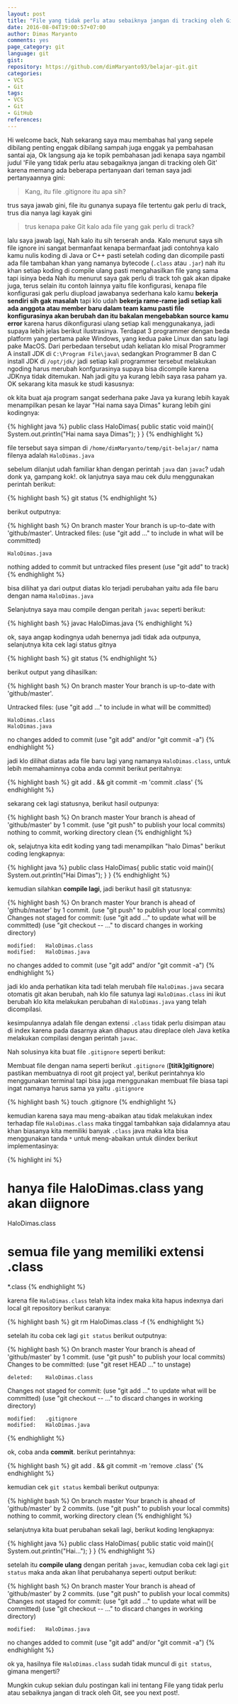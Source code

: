 ```yaml
---
layout: post
title: "File yang tidak perlu atau sebaiknya jangan di tracking oleh Git"
date: 2016-08-04T19:00:57+07:00
author: Dimas Maryanto
comments: yes
page_category: git
language: git
gist:
repository: https://github.com/dimMaryanto93/belajar-git.git
categories:
- VCS
- Git
tags:
- VCS
- Git
- GitHub
references:
---
```


Hi welcome back, Nah sekarang saya mau membahas hal yang sepele dibilang penting enggak dibilang sampah juga enggak ya pembahasan santai aja, Ok langsung aja ke topik pembahasan jadi kenapa saya ngambil judul 'File yang tidak perlu atau sebagaiknya jangan di tracking oleh Git' karena memang ada beberapa pertanyaan dari teman saya jadi pertanyaannya gini:

> Kang, itu file .gitignore itu apa sih?

trus saya jawab gini, file itu gunanya supaya file tertentu gak perlu di track, trus dia nanya lagi kayak gini

> trus kenapa pake Git kalo ada file yang gak perlu di track?

lalu saya jawab lagi, Nah kalo itu sih terserah anda. Kalo menurut saya sih file ignore ini sangat bermanfaat kenapa bermanfaat jadi contohnya kalo kamu nulis koding di Java or C++ pasti setelah coding dan dicompile pasti ada file tambahan khan yang namanya bytecode (```.class``` atau ```.jar```) nah itu khan setiap koding di compile ulang  pasti mengahasilkan file yang sama tapi isinya beda Nah itu menurut saya gak perlu di track toh gak akan dipake juga, terus selain itu contoh lainnya yaitu file konfigurasi, kenapa file konfigurasi gak perlu diupload jawabanya sederhana kalo kamu **bekerja sendiri sih gak masalah** tapi klo udah **bekerja rame-rame jadi setiap kali ada anggota atau member baru dalam team kamu pasti file konfigurasinya akan berubah dan itu bakalan mengebabkan source kamu error** karena harus dikonfigurasi ulang setiap kali menggunakanya, jadi supaya lebih jelas berikut ilustrasinya. Terdapat 3 programmer dengan beda platform yang pertama pake Windows, yang kedua pake Linux dan satu lagi pake MacOS.
Dari perbedaan tersebut udah keliatan klo misal Programmer A install JDK di ```C:\Program File\java\``` sedangkan Programmer B dan C install JDK di ```/opt/jdk/``` jadi setiap kali programmer tersebut melakukan ngoding harus merubah konfgurasinya supaya bisa dicompile karena JDKnya tidak ditemukan. Nah jadi gitu ya kurang lebih saya rasa paham ya. OK sekarang kita masuk ke studi kasusnya:

<!--more-->

ok kita buat aja program sangat sederhana pake Java ya kurang lebih kayak menampilkan pesan ke layar "Hai nama saya Dimas" kurang lebih gini kodingnya:

{% highlight java %}
public class HaloDimas{
  public static void main(){
    System.out.println("Hai nama saya Dimas");
  }
}
{% endhighlight %}

file tersebut saya simpan di ```/home/dimMaryanto/temp/git-belajar/``` nama filenya adalah ```HaloDimas.java```

sebelum dilanjut udah familiar khan dengan perintah ```java``` dan ```javac```? udah donk ya, gampang kok!. ok lanjutnya saya mau cek dulu menggunakan perintah berikut:

{% highlight bash %}
git status
{% endhighlight %}

berikut outputnya:

{% highlight bash %}
On branch master
Your branch is up-to-date with 'github/master'.
Untracked files:
  (use "git add <file>..." to include in what will be committed)

	HaloDimas.java

nothing added to commit but untracked files present (use "git add" to track)
{% endhighlight %}

bisa dilihat ya dari output diatas klo terjadi perubahan yaitu ada file baru dengan nama ```HaloDimas.java```

Selanjutnya saya mau compile dengan peritah ```javac``` seperti berikut:

{% highlight bash %}
javac HaloDimas.java
{% endhighlight %}

ok, saya angap kodingnya udah benernya jadi tidak ada outpunya, selanjutnya kita cek lagi status gitnya

{% highlight bash %}
git status
{% endhighlight %}

berikut output yang dihasilkan:

{% highlight bash %}
On branch master
Your branch is up-to-date with 'github/master'.

Untracked files:
  (use "git add <file>..." to include in what will be committed)

	HaloDimas.class
	HaloDimas.java

no changes added to commit (use "git add" and/or "git commit -a")
{% endhighlight %}

jadi klo dilihat diatas ada file baru lagi yang namanya ```HaloDimas.class```, untuk lebih memahaminnya coba anda commit berikut peritahnya:

{% highlight bash %}
git add . && git commit -m 'commit .class'
{% endhighlight %}

sekarang cek lagi statusnya, berikut hasil outpunya:

{% highlight bash %}
On branch master
Your branch is ahead of 'github/master' by 1 commit.
  (use "git push" to publish your local commits)
nothing to commit, working directory clean
{% endhighlight %}

ok, selajutnya kita edit koding yang tadi menampilkan "halo Dimas" berikut coding lengkapnya:

{% highlight java %}
public class HaloDimas{
  public static void main(){
    System.out.println("Hai Dimas");
  }
}
{% endhighlight %}

kemudian silahkan **compile lagi**, jadi berikut hasil git statusnya:

{% highlight bash %}
On branch master
Your branch is ahead of 'github/master' by 1 commit.
  (use "git push" to publish your local commits)
Changes not staged for commit:
  (use "git add <file>..." to update what will be committed)
  (use "git checkout -- <file>..." to discard changes in working directory)

	modified:   HaloDimas.class
	modified:   HaloDimas.java

no changes added to commit (use "git add" and/or "git commit -a")
{% endhighlight %}

jadi klo anda perhatikan kita tadi telah merubah file ```HaloDimas.java``` secara otomatis git akan berubah, nah klo file satunya lagi ```HaloDimas.class``` ini ikut berubah klo kita melakukan perubahan di ```HaloDimas.java``` yang telah dicompilasi.

kesimpulannya adalah file dengan extensi ```.class``` tidak perlu disimpan atau di index karena pada dasarnya akan dihapus atau direplace oleh Java ketika melakukan compilasi dengan perintah ```javac```.

Nah solusinya kita buat file ```.gitignore``` seperti berikut:

Membuat file dengan nama seperti berikut ```.gitignore``` (**[titik]gitignore**) pastikan membuatnya di root git project ya!, berikut perintahnya klo menggunakan terminal tapi bisa juga menggunakan membuat file biasa tapi ingat namanya harus sama ya yaitu ```.gitignore```

{% highlight bash %}
touch .gitignore
{% endhighlight %}

kemudian karena saya mau meng-abaikan atau tidak melakukan index terhadap file ```HaloDimas.class``` maka tinggal tambahkan saja didalamnya atau khan biasanya kita memiliki banyak ```.class``` java maka kita bisa menggunakan tanda ```*``` untuk meng-abaikan untuk diindex berikut implementasinya:

{% highlight ini %}
# hanya file HaloDimas.class yang akan diignore
HaloDimas.class

# semua file yang memiliki extensi .class
*.class
{% endhighlight %}

karena file ```HaloDimas.class``` telah kita index maka kita hapus indexnya dari local git repository berikut caranya:

{% highlight bash %}
git rm HaloDimas.class -f
{% endhighlight %}

setelah itu coba cek lagi ```git status``` berikut outputnya:

{% highlight bash %}
On branch master
Your branch is ahead of 'github/master' by 1 commit.
  (use "git push" to publish your local commits)
Changes to be committed:
  (use "git reset HEAD <file>..." to unstage)

	deleted:    HaloDimas.class

Changes not staged for commit:
  (use "git add <file>..." to update what will be committed)
  (use "git checkout -- <file>..." to discard changes in working directory)

	modified:   .gitignore
	modified:   HaloDimas.java
{% endhighlight %}

ok, coba anda **commit**. berikut perintahnya:

{% highlight bash %}
git add . && git commit -m 'remove .class'
{% endhighlight %}

kemudian cek ```git status``` kembali berikut outpunya:

{% highlight bash %}
On branch master
Your branch is ahead of 'github/master' by 2 commits.
  (use "git push" to publish your local commits)
nothing to commit, working directory clean
{% endhighlight %}

selanjutnya kita buat perubahan sekali lagi, berikut koding lengkapnya:

{% highlight java %}
public class HaloDimas{
  public static void main(){
    System.out.println("Hai...");
  }
}
{% endhighlight %}

setelah itu **compile ulang** dengan peritah ```javac```, kemudian coba cek lagi ```git status``` maka anda akan lihat perubahanya seperti output berikut:

{% highlight bash %}
On branch master
Your branch is ahead of 'github/master' by 2 commits.
  (use "git push" to publish your local commits)
Changes not staged for commit:
  (use "git add <file>..." to update what will be committed)
  (use "git checkout -- <file>..." to discard changes in working directory)

	modified:   HaloDimas.java

no changes added to commit (use "git add" and/or "git commit -a")
{% endhighlight %}

ok ya, hasilnya file ```HaloDimas.class``` sudah tidak muncul di ```git status```, gimana mengerti?

Mungkin cukup sekian dulu postingan kali ini tentang File yang tidak perlu atau sebaiknya jangan di track oleh Git, see you next post!.
